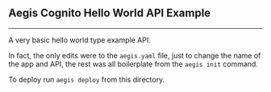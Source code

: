 ## Aegis Cognito Hello World API Example
----------------------

A very basic hello world type example API.

In fact, the only edits were to the `aegis.yaml` file, just to change the name
of the app and API, the rest was all boilerplate from the `aegis init` command.

To deploy run `aegis deploy` from this directory.